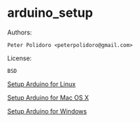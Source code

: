 # arduino_setup

Authors:

    Peter Polidoro <peterpolidoro@gmail.com>

License:

    BSD

[Setup Arduino for Linux](./ARDUINO_SETUP_LINUX.md)

[Setup Arduino for Mac OS X](./ARDUINO_SETUP_MAC_OS_X.md)

[Setup Arduino for Windows](./ARDUINO_SETUP_WINDOWS.md)
